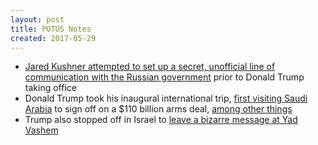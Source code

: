 ```yaml
---
layout: post
title: POTUS Notes
created: 2017-05-29
---
```


- [Jared Kushner attempted to set up a secret, unofficial line of communication with the Russian government](https://www.washingtonpost.com/world/national-security/russian-ambassador-told-moscow-that-kushner-wanted-secret-communications-channel-with-kremlin/2017/05/26/520a14b4-422d-11e7-9869-bac8b446820a_story.html) prior to Donald Trump taking office
- Donald Trump took his inaugural international trip, [first visiting Saudi Arabia](https://www.nytimes.com/2017/05/20/world/middleeast/donald-trump-saudi-arabia.html) to sign off on a $110 billion arms deal, [among other things](https://www.nytimes.com/2017/05/22/world/middleeast/trump-glowing-orb-saudi.html)
- Trump also stopped off in Israel to [leave a bizarre message at Yad Vashem](http://www.latimes.com/world/middleeast/la-fg-trump-yad-vashem-note-20170523-htmlstory.html)